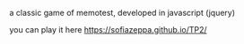 a classic game of memotest, developed in javascript (jquery)

you can play it here https://sofiazeppa.github.io/TP2/
